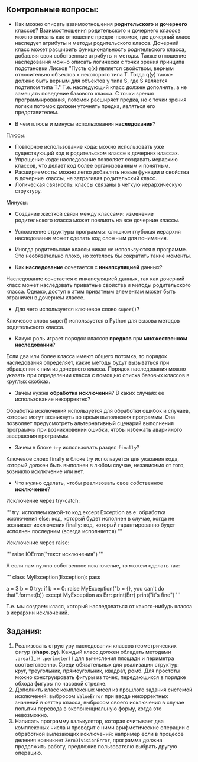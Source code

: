 ## Контрольные вопросы:
- Как можно описать взаимоотношения __родительского__ и __дочернего__ классов?
Взаимоотношения родительского и дочернего классов можно описать как отношение предок-потомок, где дочерний класс наследует атрибуты и методы родительского класса. Дочерний класс может расширить функциональность родительского класса, добавляя свои собственные атрибуты и методы.
Также отношение наследования можно описать логически с точки зрения принципа подстановки Лисков "Пусть q(x) является свойством, верным относительно объектов x некоторого типа T. Тогда q(y) также должно быть верным для объектов y типа S, где S является подтипом типа T." Т.е. наследующий класс должен дополнять, а не замещать поведение базового класса.
С точки зрения программирования, потомок расширяет предка, но с точки зрения логики потомок должен уточнять предка, являться его представителем.

- В чем плюсы и минусы использования __наследования__?

Плюсы:

  - Повторное использование кода: можно использовать уже существующий код в родительском классе в дочерних классах.
  - Упрощение кода: наследование позволяет создавать иерархию классов, что делает код более организованным и понятным.
  - Расширяемость: можно легко добавлять новые функции и свойства в дочерние классы, не затрагивая родительский класс.
  - Логическая связность: классы связаны в четкую иерархическую структуру.

Минусы:
  - Создание жесткой связи между классами: изменение родительского класса может повлиять на все дочерние классы.
  - Усложнение структуры программы: слишком глубокая иерархия наследования может сделать код сложным для понимания.
  - Иногда родительские классы никак не используются в программе. Это необязательно плохо, но хотелось бы сократить такие моменты.

- Как __наследование__ сочетается с __инкапсуляцией__ данных?

Наследование сочетается с инкапсуляцией данных, так как дочерний класс может наследовать приватные свойства и методы родительского класса. Однако, доступ к этим приватным элементам может быть ограничен в дочернем классе.

- Для чего используется ключевое слово `super()`?

Ключевое слово super() используется в Python для вызова методов родительского класса. 

- Какую роль играет порядок классов __предков__ при __множественном наследовании__?

Если два или более класса имеют общего потомка, то порядок наследования определяет, какие методы будут вызываться при обращении к ним из дочернего класса. Порядок наследования можно указать при определении класса с помощью списка базовых классов в круглых скобках.

- Зачем нужна __обработка исключений__? В каких случаях ее использование некорректно?

Обработка исключений используется для обработки ошибок и случаев, которые могут возникнуть во время выполнения программы. Она позволяет предусмотреть альтернативный сценарий выполнения программы при возникновении ошибки, чтобы избежать аварийного завершения программы.

- Зачем в блоке `try` использовать раздел `finally`?

Ключевое слово finally в блоке try используется для указания кода, который должен быть выполнен в любом случае, независимо от того, возникло исключение или нет.

- Что нужно сделать, чтобы реализовать свое собственное __исключение__?

Исключение через try-catch:

'''
try:
    исполяем какой-то код
except Exception as e:
    обработка исключения
else:
    код, который будет исполнен в случае, когда не возникает исключения
finally:
    код, который гарантированно будет исполнен последним (всегда исполняется)
'''

Исключение через raise:

'''
raise IOError("текст исключения")
'''

А если нам нужно собственное исключение, то можем сделать так:

'''
class MyException(Exception):
    pass


a = 3
b = 0
try:
    if b == 0:
        raise MyException("b = {}, you can't do that".format(b))
except MyException as Err:
    print(Err)
    print("it's fine")
'''

Т.е. мы создаем класс, который наследоваться от какого-нибудь класса в иерархии исключений.

## Задания:
1) Реализовать структуру наследования классов геометрических фигур (__shape.py__). Каждый класс должен обладать методами `.area()`_ и 
`.perimeter()` для вычисления площади и периметра соответственно. Среди обязательных для реализации структур: круг, треугольник, прямоугольник, квадрат, ромб. Для простоты можно конструировать фигуры из точек, передающихся в порядке обхода фигуры по часовой стрелке.
2) Дополнить класс комплексных чисел из прошлого задания системой исключений: выбросом `ValueError` при вводе некорректных значений в сеттер класса, выбросом своего исключения в случае попытки перевода в экспоненциальную форму, когда это невозможно.
3) Написать программу калькулятор, которая считывает два комплексных числа и проводит с ними арифметические операции с обработкой вылезающих исключений: например если в процессе деления возникнет `ZeroDivisionError`, программа должна продолжить работу, предложив пользователю выбрать другую операцию.   
